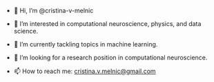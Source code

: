 - 👋 Hi, I’m @cristina-v-melnic
- 👀 I’m interested in computational neuroscience, physics, and data science.
- 🌱 I’m currently tackling topics in machine learning.
- 💞️ I’m looking for a research position in computational neuroscience.

- 📫 How to reach me: cristina.v.melnic@gmail.com

<!---
cristina-v-melnic/cristina-v-melnic is a ✨ special ✨ repository because its `README.md` (this file) appears on your GitHub profile.
You can click the Preview link to take a look at your changes.
--->
